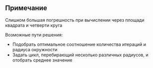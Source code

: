 ## Примечание
Слишком большая погрешность при вычислении через площади квадрата и четверти круга

Возможные пути решения:
* Подобрать оптимальное соотношение количества итераций и радиуса окружности
* Задать цикл, перебирающий несколько различных радиусов, и отобрать среднее значение
